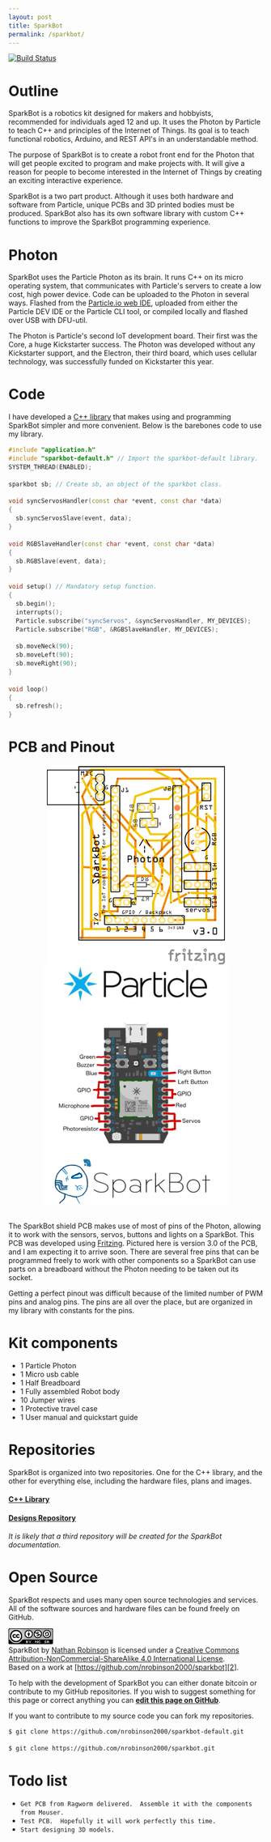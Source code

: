 ```yaml
---
layout: post
title: SparkBot
permalink: /sparkbot/
---
```

[![Build Status](https://travis-ci.org/nrobinson2000/sparkbot-default.svg?branch=master)](https://travis-ci.org/nrobinson2000/sparkbot-default)

# **Outline**

SparkBot is a robotics kit designed for makers and hobbyists, recommended for individuals aged 12 and up. It uses the Photon by Particle to teach C++ and principles of the Internet of Things. Its goal is to teach functional robotics, Arduino, and REST API's in an understandable method.

The purpose of SparkBot is to create a robot front end for the Photon that will get people excited to program and make projects with. It will give a reason for people to become interested in the Internet of Things by creating an exciting interactive experience.

SparkBot is a two part product. Although it uses both hardware and software from Particle, unique PCBs and 3D printed bodies must be produced. SparkBot also has its own software library with custom C++ functions to improve the SparkBot programming experience.


# **Photon**

SparkBot uses the Particle Photon as its brain. It runs C++ on its micro operating system, that communicates with Particle's servers to create a low cost, high power device. Code can be uploaded to the Photon in several ways. Flashed from the [Particle.io web IDE][7], uploaded from either the Particle DEV IDE or the Particle CLI tool, or compiled locally and flashed over USB with DFU-util.

The Photon is Particle's second IoT development board. Their first was the Core, a huge Kickstarter success. The Photon was developed without any Kickstarter support, and the Electron, their third board, which uses cellular technology, was successfully funded on Kickstarter this year.

# **Code**
I have developed a [C++ library][10] that makes using and programming SparkBot simpler and more convenient.  Below is the barebones code to use my library.

```cpp
#include "application.h"
#include "sparkbot-default.h" // Import the sparkbot-default library.
SYSTEM_THREAD(ENABLED);

sparkbot sb; // Create sb, an object of the sparkbot class.

void syncServosHandler(const char *event, const char *data)
{
  sb.syncServosSlave(event, data);
}

void RGBSlaveHandler(const char *event, const char *data)
{
  sb.RGBSlave(event, data);
}

void setup() // Mandatory setup function.
{
  sb.begin();
  interrupts();
  Particle.subscribe("syncServos", &syncServosHandler, MY_DEVICES);
  Particle.subscribe("RGB", &RGBSlaveHandler, MY_DEVICES);

  sb.moveNeck(90);
  sb.moveLeft(90);
  sb.moveRight(90);
}

void loop()
{
  sb.refresh();
}

```


# **PCB and Pinout**
<center><img src="/PCB.png" width="351.5px" height="394.25px"><img src="/Pinout.png" width="370.31px" height="470.573px"></center><br>

The SparkBot shield PCB makes use of most of pins of the Photon, allowing it to work with the sensors, servos, buttons and lights on a SparkBot.  This PCB was developed using [Fritzing](http://fritzing.org).  Pictured here is version 3.0 of the PCB, and I am expecting it to arrive soon. There are several free pins that can be programmed freely to work with other components so a SparkBot can use parts on a breadboard without the Photon needing to be taken out its socket.

Getting a perfect pinout was difficult because of the limited number of PWM pins and analog pins.  The pins are all over the place, but are organized in my library with constants for the pins.

# **Kit components**

* 1 Particle Photon
* 1 Micro usb cable
* 1 Half Breadboard
* 1 Fully assembled Robot body
* 10 Jumper wires
* 1 Protective travel case
* 1 User manual and quickstart guide

# **Repositories**

SparkBot is organized into two repositories. One for the C++ library, and the other for everything else, including the hardware files, plans and images.

#### [C++ Library][10]

#### [Designs Repository][2]

*It is likely that a third repository will be created for the SparkBot documentation.*

# **Open Source**

SparkBot respects and uses many open source technologies and services. All of the software sources and hardware files can be found freely on GitHub.

[![Creative Commons License](/cc.png)][8]  
SparkBot by [Nathan Robinson][9] is licensed under a [Creative Commons Attribution-NonCommercial-ShareAlike 4.0 International License][8].  
Based on a work at [https://github.com/nrobinson2000/sparkbot][2].

To help with the development of SparkBot you can either donate bitcoin or contribute to my GitHub repositories.  If you wish to suggest something for this page or correct anything you can **[edit this page on GitHub](https://github.com/nrobinson2000/nrobinson2000.github.io/blob/master/sparkbot.md)**.

If you want to contribute to my source code you can fork my repositories.

```bash
$ git clone https://github.com/nrobinson2000/sparkbot-default.git

$ git clone https://github.com/nrobinson2000/sparkbot.git
```
# **Todo list**
* ```Get PCB from Ragworm delivered.  Assemble it with the components from Mouser.```
* ```Test PCB.  Hopefully it will work perfectly this time.```
* ```Start designing 3D models.```

[0]: https://github.com/nrobinson2000/sparkbot/zipball/master
[1]: https://github.com/nrobinson2000/sparkbot/tarball/master
[2]: https://github.com/nrobinson2000/sparkbot
[4]: https://disqus.com/home/forums/sparkbot/
[5]: http://www.amazon.co.uk/registry/wishlist/1AIE1WKJD3ZFD
[6]: #sparkbot-the-iot-robotics-kit-for-everyone
[7]: https://build.particle.io/
[8]: http://creativecommons.org/licenses/by-nc-sa/4.0/
[9]: http://nrobinson2000.github.io/sparkbot/
[10]: https://github.com/nrobinson2000/sparkbot-default
